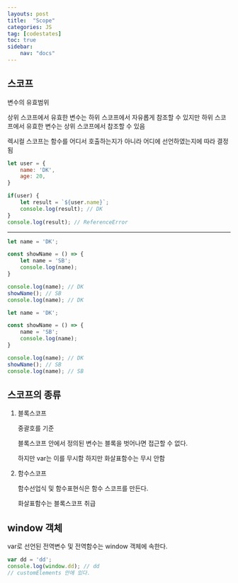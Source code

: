 ```yaml
---
layouts: post
title:  "Scope"
categories: JS
tag: [codestates]
toc: true
sidebar:
    nav: "docs"
---
```


## 스코프

변수의 유효범위

상위 스코프에서 유효한 변수는 하위 스코프에서 자유롭게 참조할 수 있지만 하위 스코프에서 유효한 변수는 상위 스코프에서 찹조할 수 있음

렉시컬 스코프는 함수를 어디서 호출하는지가 아니라 어디에 선언하였는지에 따라 결정됨

```js
let user = {
    name: 'DK',
    age: 20,
}

if(user) {
    let result = `${user.name}`;
    console.log(result); // DK
}
console.log(result); // ReferenceError
```


---


```js
let name = 'DK';

const showName = () => {
    let name = 'SB';
    console.log(name);
}

console.log(name); // DK
showName(); // SB
console.log(name); // DK
```

```js
let name = 'DK';

const showName = () => {
    name = 'SB';
    console.log(name);
}

console.log(name); // DK
showName(); // SB
console.log(name); // SB
```

## 스코프의 종류

1. 블록스코프

    중괄호를 기준

    블록스코프 안에서 정의된 변수는 블록을 벗어나면     접근할 수 없다.

    하지만 var는 이를 무시함
    하지만 화살표함수는 무시 안함

2. 함수스코프

    함수선업식 및 함수표현식은 함수 스코프를 만든다.

    화살표함수는 블록스코프 취급

## window 객체

var로 선언된 전역변수 및 전역함수는 window 객체에 속한다.

```js
var dd = 'dd';
console.log(window.dd); // dd
// customElements 안에 있다.
```